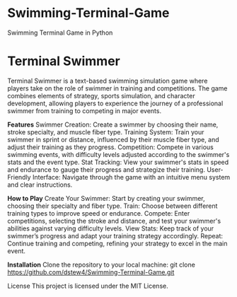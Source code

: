 # Swimming-Terminal-Game
Swimming Terminal Game in Python

# Terminal Swimmer
Terminal Swimmer is a text-based swimming simulation game where players take on the role of swimmer in training and competitions. The game combines elements of strategy, sports simulation, and character development, allowing players to experience the journey of a professional swimmer from training to competing in major events.

**Features**
Swimmer Creation: Create a swimmer by choosing their name, stroke specialty, and muscle fiber type.
Training System: Train your swimmer in sprint or distance, influenced by their muscle fiber type, and adjust their training as they progress.
Competition: Compete in various swimming events, with difficulty levels adjusted according to the swimmer's stats and the event type.
Stat Tracking: View your swimmer's stats in speed and endurance to gauge their progress and strategize their training.
User-Friendly Interface: Navigate through the game with an intuitive menu system and clear instructions.

**How to Play**
Create Your Swimmer: Start by creating your swimmer, choosing their specialty and fiber type.
Train: Choose between different training types to improve speed or endurance.
Compete: Enter competitions, selecting the stroke and distance, and test your swimmer's abilities against varying difficulty levels.
View Stats: Keep track of your swimmer’s progress and adapt your training strategy accordingly.
Repeat: Continue training and competing, refining your strategy to excel in the main event.

**Installation**
Clone the repository to your local machine:
git clone https://github.com/dstew4/Swimming-Terminal-Game.git

License
This project is licensed under the MIT License.
